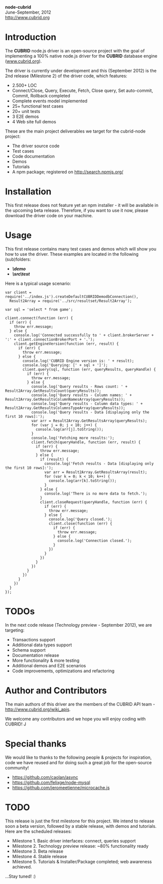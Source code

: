 <b>node-cubrid</b><br/>
June-September, 2012<br/>
http://www.cubrid.org<br/>


Introduction
=======================================================================================================
The <b>CUBRID</b> node.js driver is an open-source project with the goal of implementing a 100% native node.js driver for the <b>CUBRID</b> database engine (www.cubrid.org).

The driver is currently under development and this (September 2012) is the 2nd release (Milestone 2) of the driver code, 
which features:
- 2.500+ LOC
- Connect/Close, Query, Execute, Fetch, Close query, Set auto-commit, Commit, Rollback completed
- Complete events model implemented
- 25+ functional test cases
- 20+ unit tests
- 3 E2E demos
- 4 Web site full demos

These are the main project deliverables we target for the cubrid-node project:
-	The driver source code
-	Test cases
-	Code documentation
-	Demos 
-   Tutorials
-	A npm package; registered on http://search.npmjs.org/


Installation
=======================================================================================================

This first release does not feature yet an npm installer - it will be available in the upcoming beta release.
Therefore, if you want to use it now, please download the driver code on your machine.


Usage
=======================================================================================================
This first release contains many test cases and demos which will show you how to use the driver.
These examples are located in the following (sub)folders:
- <b><i>\demo</i></b>
- <b><i>\src\test</i></b>

Here is a typical usage scenario:

    var client = require('../index.js').createDefaultCUBRIDDemodbConnection(),
      Result2Array = require('../src/resultset/Result2Array');

    var sql = 'select * from game';

    client.connect(function (err) {
      if (err) {
        throw err.message;
      } else {
        console.log('Connected successfully to ' + client.brokerServer + ':' + client.connectionBrokerPort + '.');
        client.getEngineVersion(function (err, result) {
          if (err) {
            throw err.message;
          } else {
            console.log('CUBRID Engine version is: ' + result);
            console.log('Querying: [' + sql + ']');
            client.query(sql, function (err, queryResults, queryHandle) {
              if (err) {
                throw err.message;
              } else {
                console.log('Query results - Rows count: ' + Result2Array.GetResultsCount(queryResults));
                console.log('Query results - Column names: ' + Result2Array.GetResultsColumnNamesArray(queryResults));
                console.log('Query results - Column data types: ' + Result2Array.GetResultsColumnsTypeArray(queryResults));
                console.log('Query results - Data [displaying only the first 10 rows]:');
                var arr = Result2Array.GetResultsArray(queryResults);
                for (var j = 0; j < 10; j++) {
                  console.log(arr[j].toString());
                }
                console.log('Fetching more results:');
                client.fetch(queryHandle, function (err, result) {
                  if (err) {
                    throw err.message;
                  } else {
                    if (result) {
                      console.log('Fetch results - Data [displaying only the first 10 rows]:');
                      var arr = Result2Array.GetResultsArray(result);
                      for (var k = 0; k < 10; k++) {
                        console.log(arr[k].toString());
                      }
                    } else {
                      console.log('There is no more data to fetch.');
                    }
                    client.closeRequest(queryHandle, function (err) {
                      if (err) {
                        throw err.message;
                      } else {
                        console.log('Query closed.');
                        client.close(function (err) {
                          if (err) {
                            throw err.message;
                          } else {
                            console.log('Connection closed.');
                          }
                        })
                      }
                    })
                  }
                })
              }
            })
          }
        })
      }
    });


TODOs
=======================================================================================================
In the next code release (Technology preview - September 2012), we are targeting:
- Transactions support
- Additional data types support
- Schema support
- Documentation release
- More functionality & more testing
- Additional demos and E2E scenarios
- Code improvements, optimizations and refactoring


Author and Contributors
=======================================================================================================
The main authors of this driver are the members of the CUBRID API team - http://www.cubrid.org/wiki_apis.

We welcome any contributors and we hope you will enjoy coding with CUBRID! J


Special thanks
=======================================================================================================
We would like to thanks to the following people & projects for inspiration, 
code we have reused and for doing such a great job for the open-source community!
-	https://github.com/caolan/async
-	https://github.com/felixge/node-mysql
-	https://github.com/jeromeetienne/microcache.js


TODO
=======================================================================================================
This release is just the first milestone for this project.
We intend to release soon a beta version, followed by a stable release, with demos and tutorials.
Here are the scheduled releases:
-	Milestone 1. Basic driver interfaces: connect, queries support
-	Milestone 2. Technology preview release: ~80% functionality ready
-	Milestone 3. Beta release
-	Milestone 4. Stable release
-	Milestone 5. Tutorials & Installer/Package completed; web awareness achieved.

...Stay tuned! :)

 

